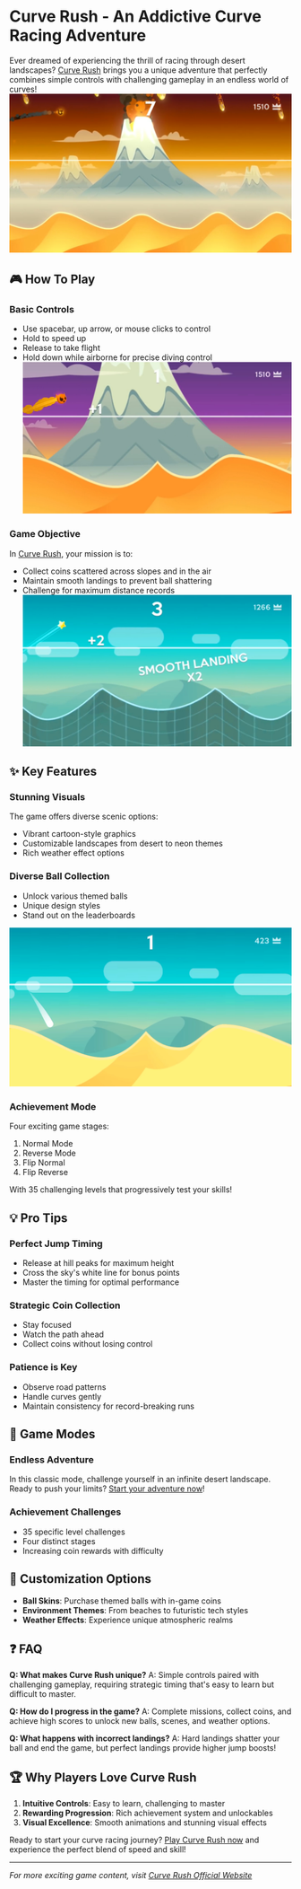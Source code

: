 # Curve Rush - An Addictive Curve Racing Adventure
Ever dreamed of experiencing the thrill of racing through desert landscapes? [Curve Rush](https://curverush.cc) brings you a unique adventure that perfectly combines simple controls with challenging gameplay in an endless world of curves!
![Curve Rush Game Screenshot](/curve-rush1.jpeg)
## 🎮 How To Play

### Basic Controls
- Use spacebar, up arrow, or mouse clicks to control
- Hold to speed up
- Release to take flight
- Hold down while airborne for precise diving control
![Curve Rush Game Screenshot](/curve-rush2.jpeg)

### Game Objective
In [Curve Rush](https://curverush.cc), your mission is to:
- Collect coins scattered across slopes and in the air
- Maintain smooth landings to prevent ball shattering
- Challenge for maximum distance records
![Curve Rush Game Screenshot](/curve-rush3.jpeg)
## ✨ Key Features

### Stunning Visuals
The game offers diverse scenic options:
- Vibrant cartoon-style graphics
- Customizable landscapes from desert to neon themes
- Rich weather effect options

### Diverse Ball Collection
- Unlock various themed balls
- Unique design styles
- Stand out on the leaderboards

![Curve Rush Game Screenshot](/curve-rush4.jpeg)

### Achievement Mode
Four exciting game stages:
1. Normal Mode
2. Reverse Mode
3. Flip Normal
4. Flip Reverse

With 35 challenging levels that progressively test your skills!

## 💡 Pro Tips

### Perfect Jump Timing
- Release at hill peaks for maximum height
- Cross the sky's white line for bonus points
- Master the timing for optimal performance

### Strategic Coin Collection
- Stay focused
- Watch the path ahead
- Collect coins without losing control

### Patience is Key
- Observe road patterns
- Handle curves gently
- Maintain consistency for record-breaking runs

## 🌟 Game Modes

### Endless Adventure
In this classic mode, challenge yourself in an infinite desert landscape. Ready to push your limits? [Start your adventure now](https://curverush.cc)!

### Achievement Challenges
- 35 specific level challenges
- Four distinct stages
- Increasing coin rewards with difficulty

## 🎨 Customization Options

- **Ball Skins**: Purchase themed balls with in-game coins
- **Environment Themes**: From beaches to futuristic tech styles
- **Weather Effects**: Experience unique atmospheric realms

## ❓ FAQ

**Q: What makes Curve Rush unique?**
A: Simple controls paired with challenging gameplay, requiring strategic timing that's easy to learn but difficult to master.

**Q: How do I progress in the game?**
A: Complete missions, collect coins, and achieve high scores to unlock new balls, scenes, and weather options.

**Q: What happens with incorrect landings?**
A: Hard landings shatter your ball and end the game, but perfect landings provide higher jump boosts!

## 🏆 Why Players Love Curve Rush

1. **Intuitive Controls**: Easy to learn, challenging to master
2. **Rewarding Progression**: Rich achievement system and unlockables
3. **Visual Excellence**: Smooth animations and stunning visual effects

Ready to start your curve racing journey? [Play Curve Rush now](https://curverush.cc) and experience the perfect blend of speed and skill!

---
*For more exciting game content, visit [Curve Rush Official Website](https://curverush.cc)*
